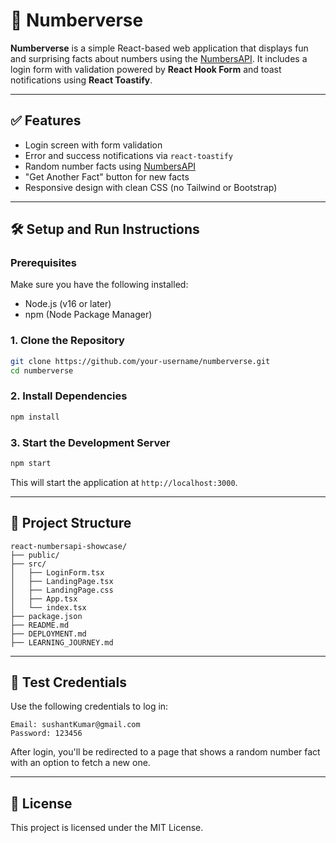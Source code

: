 # 🔢 Numberverse

**Numberverse** is a simple React-based web application that displays fun and surprising facts about numbers using the [NumbersAPI](http://numbersapi.com). It includes a login form with validation powered by **React Hook Form** and toast notifications using **React Toastify**.

---

## ✅ Features

- Login screen with form validation
- Error and success notifications via `react-toastify`
- Random number facts using [NumbersAPI](http://numbersapi.com)
- "Get Another Fact" button for new facts
- Responsive design with clean CSS (no Tailwind or Bootstrap)

---

## 🛠️ Setup and Run Instructions

### Prerequisites

Make sure you have the following installed:

- Node.js (v16 or later)
- npm (Node Package Manager)

### 1. Clone the Repository

```bash
git clone https://github.com/your-username/numberverse.git
cd numberverse
```

### 2. Install Dependencies

```bash
npm install
```

### 3. Start the Development Server

```bash
npm start
```

This will start the application at `http://localhost:3000`.

---

## 📁 Project Structure

```
react-numbersapi-showcase/
├── public/                 
├── src/                   
│   ├── LoginForm.tsx        
│   ├── LandingPage.tsx     
│   ├── LandingPage.css      
│   ├── App.tsx            
│   └── index.tsx           
├── package.json            
├── README.md               
├── DEPLOYMENT.md            
├── LEARNING_JOURNEY.md     
```

---

## 🧪 Test Credentials

Use the following credentials to log in:

```
Email: sushantKumar@gmail.com
Password: 123456
```

After login, you'll be redirected to a page that shows a random number fact with an option to fetch a new one.

---

## 🔗 License

This project is licensed under the MIT License.
